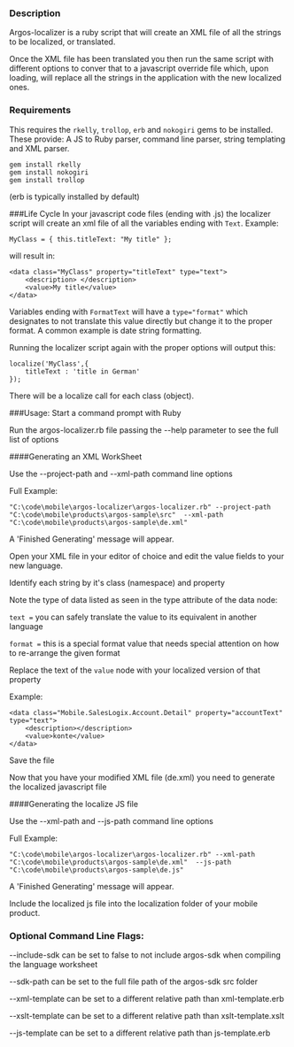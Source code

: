 ### Description
Argos-localizer is a ruby script that will create an XML file of all the strings to be localized, or translated.

Once the XML file has been translated you then run the same script with different options to conver that to a javascript 
override file which, upon loading, will replace all the strings in the application with the new localized ones.


### Requirements
This requires the `rkelly`, `trollop`, `erb` and `nokogiri` gems to be installed.
These provide: A JS to Ruby parser, command line parser, string templating and XML parser.

```
gem install rkelly
gem install nokogiri
gem install trollop
```

(erb is typically installed by default)

###Life Cycle
In your javascript code files (ending with .js) the localizer script will create an xml file of all the
variables ending with `Text`. Example:

```
MyClass = { this.titleText: "My title" };
```

will result in:

	<data class="MyClass" property="titleText" type="text">
		<description> </description>
		<value>My title</value>
	</data>

Variables ending with `FormatText` will have a `type="format"` which designates to not translate this value directly
but change it to the proper format. A common example is date string formatting.

Running the localizer script again with the proper options will output this:

    localize('MyClass',{
        titleText : 'title in German'
    });

There will be a localize call for each class (object).


###Usage:
Start a command prompt with Ruby

Run the argos-localizer.rb file passing the --help parameter to see the full list of options

####Generating an XML WorkSheet

Use the --project-path and --xml-path command line options

Full Example:

```
"C:\code\mobile\argos-localizer\argos-localizer.rb" --project-path "C:\code\mobile\products\argos-sample\src"  --xml-path "C:\code\mobile\products\argos-sample\de.xml"
```

A 'Finished Generating' message will appear.

Open your XML file in your editor of choice and edit the value fields to your new language.

Identify each string by it's class (namespace) and property

Note the type of data listed as seen in the type attribute of the data node:

`text =` you can safely translate the value to its equivalent in another language

`format =` this is a special format value that needs special attention on how to re-arrange the given format

Replace the text of the `value` node with your localized version of that property

Example:

	<data class="Mobile.SalesLogix.Account.Detail" property="accountText" type="text">
		<description></description>
		<value>konte</value> 
	</data>

Save the file

Now that you have your modified XML file (de.xml) you need to generate the localized javascript file

####Generating the localize JS file

Use the --xml-path and --js-path command line options

Full Example:

```
"C:\code\mobile\argos-localizer\argos-localizer.rb" --xml-path "C:\code\mobile\products\argos-sample\de.xml"  --js-path "C:\code\mobile\products\argos-sample\de.js"
```

A 'Finished Generating' message will appear.

Include the localized js file into the localization folder of your mobile product.


### Optional Command Line Flags:

--include-sdk can be set to false to not include argos-sdk when compiling the language worksheet

--sdk-path can be set to the full file path of the argos-sdk src folder

--xml-template can be set to a different relative path than xml-template.erb

--xslt-template can be set to a different relative path than xslt-template.xslt

--js-template can be set to a different relative path than js-template.erb

